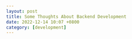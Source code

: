 ```yaml
---
layout: post
title: Some Thoughts About Backend Development
date: 2022-12-14 10:07 +0800
category: [development]
---
```

